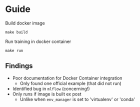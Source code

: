 # Guide

Build docker image

```
make build
```

Run training in docker container

```
make run
```

## Findings

- Poor documentation for Docker Container integration
    - Only found one official example (that did not run)
- Identified bug in ```mlflow``` (concerning!)
- Only runs if image is built ex post
    - Unlike when ```env_manager``` is set to 'virtualenv' or 'conda'


